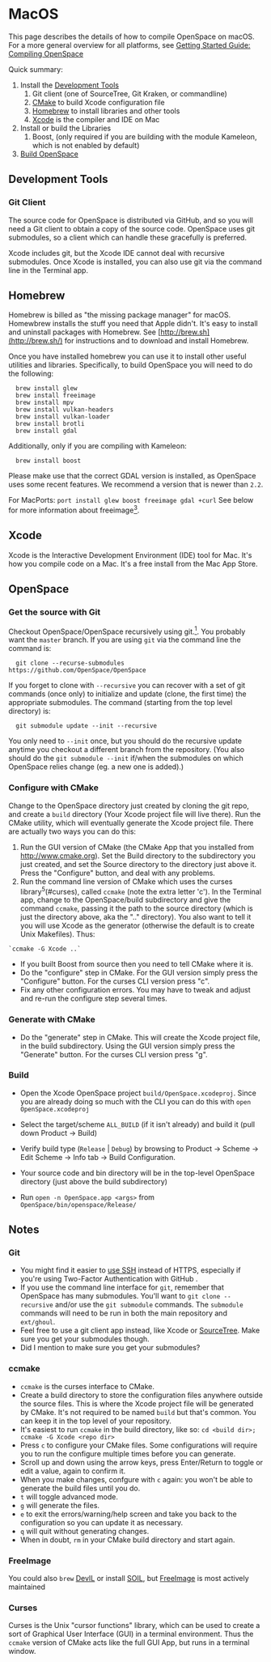 # MacOS
This page describes the details of how to compile OpenSpace on macOS. For a more general overview for all platforms, see [Getting Started Guide: Compiling OpenSpace](https://github.com/OpenSpace/OpenSpace/wiki/Compiling)

Quick summary:
1. Install the [Development Tools](#development-tools)
   1. Git client (one of SourceTree, Git Kraken, or commandline)
   1. [CMake](#configure-with-cmake) to build Xcode configuration file
   1. [Homebrew](#homebrew) to install libraries and other tools
   1. [Xcode](#xcode) is the compiler and IDE on Mac
1. Install or build the Libraries
   1. Boost, (only required if you are building with the module Kameleon, which is not enabled by default)
1. [Build OpenSpace](#build)

## Development Tools
### Git Client
The source code for OpenSpace is distributed via GitHub, and so you will need a Git client to obtain a copy of the source code. OpenSpace uses git submodules, so a client which can handle these gracefully is preferred.

Xcode includes git, but the Xcode IDE cannot deal with recursive submodules. Once Xcode is installed, you can also use git via the command line in the Terminal app.

## Homebrew
Homebrew is billed as "the missing package manager" for macOS. Homewbrew installs the stuff you need that Apple didn't. It's easy to install and uninstall packages with Homebrew.  See [http://brew.sh](http://brew.sh/) for instructions and to download and install Homebrew.

Once you have installed homebrew you can use it to install other useful utilities and libraries. Specifically, to build OpenSpace you will need to do the following:
```
  brew install glew
  brew install freeimage
  brew install mpv
  brew install vulkan-headers
  brew install vulkan-loader
  brew install brotli
  brew install gdal
```

Additionally, only if you are compiling with Kameleon:
```
  brew install boost
```

Please make use that the correct GDAL version is installed, as OpenSpace uses some recent features. We recommend a version that is newer than `2.2`.

For MacPorts: `port install glew boost freeimage gdal +curl`
See below for more information about freeimage[<sup>3</sup>](#freeimage).

## Xcode
Xcode is the Interactive Development Environment (IDE) tool for Mac. It's how you compile code on a Mac. It's a free install from the Mac App Store.

## OpenSpace
### Get the source with Git
Checkout OpenSpace/OpenSpace recursively using git.[<sup>1</sup>](#git). You probably want the `master` branch. If you are using `git` via the command line the command is:

```
  git clone --recurse-submodules  https://github.com/OpenSpace/OpenSpace
```

If you forget to clone with `--recursive` you can recover with a set of git commands (once only) to initialize and update (clone, the first time) the appropriate submodules. The command (starting from the top level directory) is:

```
  git submodule update --init --recursive
```

You only need to `--init` once, but you should do the recursive update anytime you checkout a different branch from the repository. (You also should do the `git submodule --init` if/when the submodules on which OpenSpace relies change (eg. a new one is added).)

### Configure with CMake
Change to the OpenSpace directory just created by cloning the git repo, and create a `build` directory (Your Xcode project file will live there). Run the CMake utility, which will eventually generate the Xcode project file. There are actually two ways you can do this:

  1. Run the GUI version of CMake (the CMake App that you installed from http://www.cmake.org). Set the Build directory to the subdirectory you just created, and set the Source directory to the directory just above it. Press the "Configure" button, and deal with any problems.
  1. Run the command line version of CMake which uses the curses library<sup>5</sup>(#curses), called `ccmake` (note the extra letter 'c').  In the Terminal app, change to the OpenSpace/build subdirectory and give the command `ccmake`, passing it the path to the source directory (which is just the directory above, aka the ".." directory). You also want to tell it you will use Xcode as the generator (otherwise the default is to create Unix Makefiles).  Thus:

    `ccmake -G Xcode ..`

- If you built Boost from source then you need to tell CMake where it is.
- Do the "configure" step in CMake. For the GUI version simply press the "Configure" button. For the curses CLI version press "c".
- Fix any other configuration errors. You may have to tweak and adjust and re-run the configure step several times.

### Generate with CMake
- Do the "generate" step in CMake. This will create the Xcode project file, in the build subdirectory. Using the GUI version simply press the "Generate" button. For the curses CLI version press "g".

### Build
- Open the Xcode OpenSpace project `build/OpenSpace.xcodeproj`.  Since you are already doing so much with the CLI you can do this with `open OpenSpace.xcodeproj`

- Select the target/scheme `ALL_BUILD` (if it isn't already) and build it (pull down Product -> Build)
- Verify build type (`Release` | `Debug`) by browsing to Product -> Scheme -> Edit Scheme -> Info tab -> Build Configuration.
- Your source code and bin directory will be in the top-level OpenSpace directory (just above the build subdirectory)
- Run `open -n OpenSpace.app <args>` from `OpenSpace/bin/openspace/Release/`


## Notes
### Git
 - You might find it easier to [use SSH](https://help.github.com/articles/generating-an-ssh-key/) instead of HTTPS, especially if you're using Two-Factor Authentication with GitHub .
 - If you use the command line interface for `git`, remember that OpenSpace has many submodules.  You'll want to `git clone --recursive` and/or use the `git submodule` commands.  The `submodule` commands will need to be run in both the main repository and `ext/ghoul`.
 - Feel free to use a git client app instead, like Xcode or [SourceTree](https://www.sourcetreeapp.com/).  Make sure you get your submodules though.
 - Did I mention to make sure you get your submodules?

### ccmake
 - `ccmake` is the curses interface to CMake.
 -  Create a build directory to store the configuration files anywhere outside the source files.  This is where the Xcode project file will be generated by CMake.  It's not required to be named `build` but that's common.  You can keep it in the top level of your repository.
 -  It's easiest to run `ccmake` in the build directory, like so: `cd <build dir>; ccmake -G Xcode <repo dir>`
 -  Press `c` to configure your CMake files.  Some configurations will require you to run the configure multiple times before you can generate.
 -  Scroll up and down using the arrow keys, press Enter/Return to toggle or edit a value, again to confirm it.
 -  When you make changes, confgure with `c` again: you won't be able to generate the build files until you do.
 -  `t` will toggle advanced mode.
 -  `g` will generate the files.
 -  `e` to exit the errors/warning/help screen and take you back to the configuration so you can update it as necessary.
 -  `q` will quit without generating changes.
 -  When in doubt, `rm` in your CMake build directory and start again.

### FreeImage
You could also `brew` [DevIL](http://openil.sourceforge.net/) or install [SOIL](http://www.lonesock.net/soil.html), but [FreeImage](http://freeimage.sourceforge.net/) is most actively maintained

### Curses
Curses is the Unix "cursor functions" library, which can be used to create a sort of Graphical User Interface (GUI) in a terminal environment.  Thus the `ccmake` version of CMake acts like the full GUI App, but runs in a terminal window.
